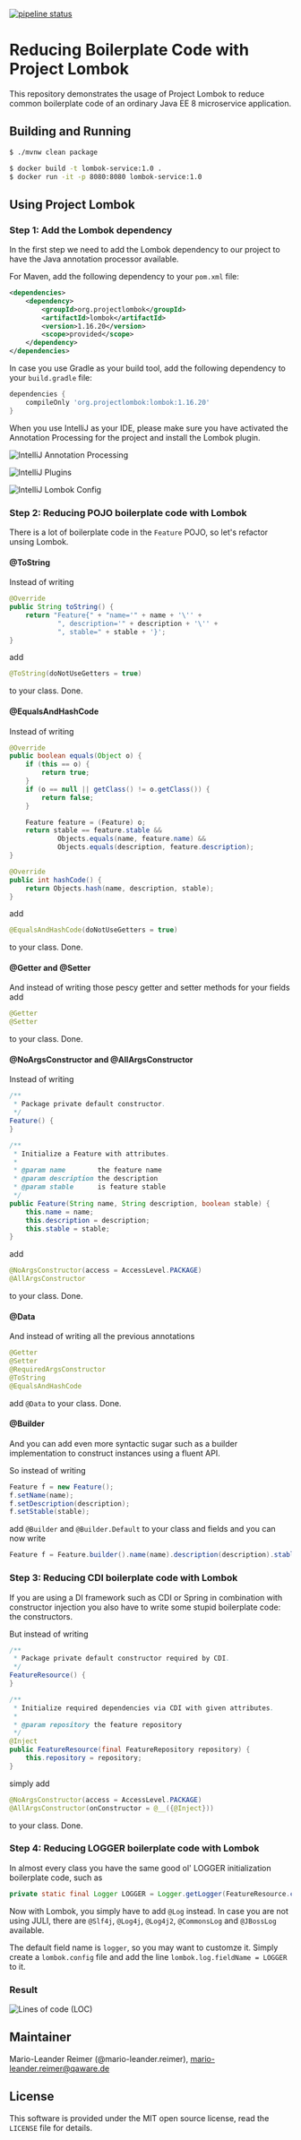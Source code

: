 [![pipeline status](https://gitlab.qaware.de/qaware/qacampus/lombok-service/badges/master/pipeline.svg)](https://gitlab.qaware.de/qaware/qacampus/lombok-service/commits/master)

# Reducing Boilerplate Code with Project Lombok

This repository demonstrates the usage of Project Lombok to reduce common boilerplate code
of an ordinary Java EE 8 microservice application.

## Building and Running

```bash
$ ./mvnw clean package

$ docker build -t lombok-service:1.0 .
$ docker run -it -p 8080:8080 lombok-service:1.0
```


## Using Project Lombok

### Step 1: Add the Lombok dependency

In the first step we need to add the Lombok dependency to our project to have the
Java annotation processor available.

For Maven, add the following dependency to your `pom.xml` file:
```xml
<dependencies>
    <dependency>
        <groupId>org.projectlombok</groupId>
        <artifactId>lombok</artifactId>
        <version>1.16.20</version>
        <scope>provided</scope>
    </dependency>
</dependencies>
```

In case you use Gradle as your build tool, add the following dependency to your `build.gradle` file:
```groovy
dependencies {
	compileOnly 'org.projectlombok:lombok:1.16.20'
}
```

When you use IntelliJ as your IDE, please make sure you have activated the Annotation
Processing for the project and install the Lombok plugin.

![IntelliJ Annotation Processing](intellij-apt.png)

![IntelliJ Plugins](intellij-plugins.png)

![IntelliJ Lombok Config](intellij-lombok.png)


### Step 2: Reducing POJO boilerplate code with Lombok

There is a lot of boilerplate code in the `Feature` POJO, so let's refactor unsing Lombok.

#### @ToString

Instead of writing
```java
@Override
public String toString() {
    return "Feature{" + "name='" + name + '\'' +
            ", description='" + description + '\'' +
            ", stable=" + stable + '}';
}
```

add
```java
@ToString(doNotUseGetters = true)
```
to your class. Done.

#### @EqualsAndHashCode

Instead of writing
```java
@Override
public boolean equals(Object o) {
    if (this == o) {
        return true;
    }
    if (o == null || getClass() != o.getClass()) {
        return false;
    }

    Feature feature = (Feature) o;
    return stable == feature.stable &&
            Objects.equals(name, feature.name) &&
            Objects.equals(description, feature.description);
}

@Override
public int hashCode() {
    return Objects.hash(name, description, stable);
}
```

add
```java
@EqualsAndHashCode(doNotUseGetters = true)
```
to your class. Done.

#### @Getter and @Setter

And instead of writing those pescy getter and setter methods for your fields add
```java
@Getter
@Setter
```
to your class. Done.

#### @NoArgsConstructor and @AllArgsConstructor

Instead of writing
```java
/**
 * Package private default constructor.
 */
Feature() {
}

/**
 * Initialize a Feature with attributes.
 *
 * @param name        the feature name
 * @param description the description
 * @param stable      is feature stable
 */
public Feature(String name, String description, boolean stable) {
    this.name = name;
    this.description = description;
    this.stable = stable;
}
```

add
```java
@NoArgsConstructor(access = AccessLevel.PACKAGE)
@AllArgsConstructor
```
to your class. Done.

#### @Data

And instead of writing all the previous annotations
```java
@Getter
@Setter
@RequiredArgsConstructor
@ToString
@EqualsAndHashCode
```

add ```@Data``` to your class. Done.

#### @Builder

And you can add even more syntactic sugar such as a builder implementation
to construct instances using a fluent API.

So instead of writing
```java
Feature f = new Feature();
f.setName(name);
f.setDescription(description);
f.setStable(stable);
```

add ```@Builder``` and ```@Builder.Default``` to your class and fields and you can now write
```java
Feature f = Feature.builder().name(name).description(description).stable(stable).build();
```

### Step 3: Reducing CDI boilerplate code with Lombok

If you are using a DI framework such as CDI or Spring in combination with constructor injection
you also have to write some stupid boilerplate code: the constructors.

But instead of writing
```java
/**
 * Package private default constructor required by CDI.
 */
FeatureResource() {
}

/**
 * Initialize required dependencies via CDI with given attributes.
 *
 * @param repository the feature repository
 */
@Inject
public FeatureResource(final FeatureRepository repository) {
    this.repository = repository;
}
```

simply add   
```java
@NoArgsConstructor(access = AccessLevel.PACKAGE)
@AllArgsConstructor(onConstructor = @__({@Inject}))
```
to your class. Done.

### Step 4: Reducing LOGGER boilerplate code with Lombok

In almost every class you have the same good ol' LOGGER initialization boilerplate
code, such as
```java
private static final Logger LOGGER = Logger.getLogger(FeatureResource.class.getName());
```

Now with Lombok, you simply have to add `@Log` instead. In case you are not using JULI,
there are `@Slf4j`, `@Log4j`, `@Log4j2`, `@CommonsLog` and `@JBossLog` available.

The default field name is `logger`, so you may want to customze it. Simply create a `lombok.config`
file and add the line `lombok.log.fieldName = LOGGER` to it.

### Result

![Lines of code (LOC)](lines-of-code.png)

## Maintainer

Mario-Leander Reimer (@mario-leander.reimer), <mario-leander.reimer@qaware.de>


## License

This software is provided under the MIT open source license, read the `LICENSE`
file for details.
